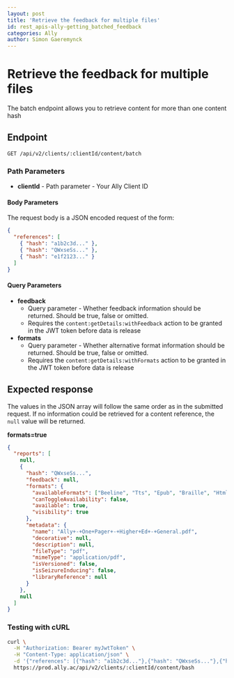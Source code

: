 ```yaml
---
layout: post
title: 'Retrieve the feedback for multiple files'
id: rest_apis-ally-getting_batched_feedback
categories: Ally
author: Simon Gaeremynck
---
```


<VersioningTracker frontMatter={frontMatter}/>

# Retrieve the feedback for multiple files

The batch endpoint allows you to retrieve content for more than one content hash

## Endpoint

```http
GET /api/v2/clients/:clientId/content/batch
```

### Path Parameters

- **clientId** - Path parameter - Your Ally Client ID

#### Body Parameters

The request body is a JSON encoded request of the form:

```json
{
  "references": [
    { "hash": "a1b2c3d..." },
    { "hash": "QWxseSs..." },
    { "hash": "e1f2123..." }
  ]
}
```

#### Query Parameters

- **feedback**
  - Query parameter - Whether feedback information should be returned. Should be true, false or omitted.
  - Requires the `content:getDetails:withFeedback` action to be granted in the JWT token before data is release
- **formats**
  - Query parameter - Whether alternative format information should be returned. Should be true, false or omitted.
  - Requires the `content:getDetails:withFormats` action to be granted in the JWT token before data is release

## Expected response

The values in the JSON array will follow the same order as in the submitted request. If no information could be
retrieved for a content reference, the `null` value will be returned.

**formats=true**

```json
{
  "reports": [
    null,
    {
      "hash": "QWxseSs...",
      "feedback": null,
      "formats": {
        "availableFormats": ["Beeline", "Tts", "Epub", "Braille", "Html"],
        "canToggleAvailability": false,
        "available": true,
        "visibility": true
      },
      "metadata": {
        "name": "Ally+-+One+Pager+-+Higher+Ed+-+General.pdf",
        "decorative": null,
        "description": null,
        "fileType": "pdf",
        "mimeType": "application/pdf",
        "isVersioned": false,
        "isSeizureInducing": false,
        "libraryReference": null
      }
    },
    null
  ]
}
```

### Testing with cURL

```bash
curl \
  -H "Authorization: Bearer myJwtToken" \
  -H "Content-Type: application/json" \
  -d '{"references": [{"hash": "a1b2c3d..."},{"hash": "QWxseSs..."},{"hash": "e1f2123..."}]}' \
  https://prod.ally.ac/api/v2/clients/:clientId/content/bash
```

<AuthorBox frontMatter={frontMatter}/>
